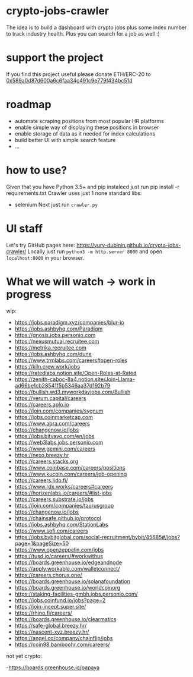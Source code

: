 # crypto-jobs-crawler
The idea is to build a dashboard with crypto jobs plus some index number to track industry health. Plus you can search for a job as well :)

# support the project
If you find this project useful please donate ETH/ERC-20 to [0x589a0d87d600a6c6faa34c491c9e779f434bc51d](https://etherscan.io/address/0x589a0d87d600a6c6faa34c491c9e779f434bc51d)

# roadmap
- automate scraping positions from most popular HR platforms
- enable simple way of displaying these positions in browser
- enable storage of data as it needed for index calculations
- build better UI with simple search feature
- ...

# how to use?
Given that you have Python 3.5+ and pip instaleed just run pip install -r requirements.txt
Crawler uses just 1 none standard libs:
- selenium 
Next just run `crawler.py`

# UI staff
Let's try GitHub pages here: https://yury-dubinin.github.io/crypto-jobs-crawler/
Locally just run `python3 -m http.server 8000` and open `localhost:8000` in your browser.

# What we will watch -> work in progress

wip:
- https://jobs.paradigm.xyz/companies/blur-io
- https://jobs.ashbyhq.com/Paradigm
- https://gnosis.jobs.personio.com
- https://nexusmutual.recruitee.com
- https://metrika.recruitee.com
- https://jobs.ashbyhq.com/dune
- https://www.trmlabs.com/careers#open-roles
- https://kiln.crew.work/jobs
- https://ratedlabs.notion.site/Open-Roles-at-Rated
- https://zenith-caboc-8a4.notion.site/Join-Llama-ad66be1cb28541f5b5346aa37d192b79
- https://bullish.wd3.myworkdayjobs.com/Bullish
- https://verum.capital/careers
- https://careers.aplo.io
- https://join.com/companies/sygnum
- https://jobs.coinmarketcap.com
- https://www.abra.com/careers
- https://changenow.io/jobs
- https://jobs.bitvavo.com/en/jobs
- https://web3labs.jobs.personio.com
- https://www.gemini.com/careers
- https://nexo.breezy.hr
- https://careers.stacks.org
- https://www.coinbase.com/careers/positions
- https://www.kucoin.com/careers/job-opening
- https://careers.lido.fi/
- https://www.rdx.works/careers#careers
- https://horizenlabs.io/careers/#list-jobs
- https://careers.substrate.io/jobs
- https://join.com/companies/taurusgroup
- https://changenow.io/jobs
- https://chainsafe.github.io/protocol
- https://jobs.ashbyhq.com/StationLabs
- https://www.sofi.com/careers
- https://jobs.bybitglobal.com/social-recruitment/bybit/45685#/jobs?page=1&pageSize=50
- https://www.openzeppelin.com/jobs
- https://tusd.io/careers/#workwithus
- https://boards.greenhouse.io/edgeandnode
- https://apply.workable.com/walletconnect/
- https://careers.chorus.one/
- https://boards.greenhouse.io/solanafoundation
- https://boards.greenhouse.io/worldcoinorg
- https://staking-facilities-gmbh.jobs.personio.com/
- https://jobs.coinfund.io/jobs?page=2
- https://join-incept.super.site/
- https://rhino.fi/careers/
- https://boards.greenhouse.io/clearmatics
- https://safe-global.breezy.hr/
- https://nascent-xyz.breezy.hr/
- https://angel.co/company/chainflip/jobs
- https://coin98.bamboohr.com/careers/

not yet crypto:

-https://boards.greenhouse.io/papaya
